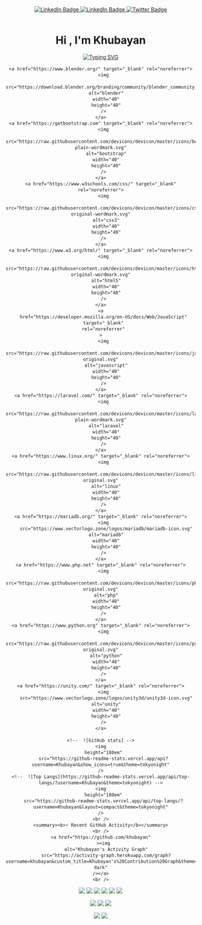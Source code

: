 <div id="badges" align="center">
  <a
    href="https://www.linkedin.com/in/shri-khubayan-kusuma-b85523213?originalSubdomain=id"
  >
    <img
      src="https://img.shields.io/badge/LinkedIn-blue?style=for-the-badge&logo=linkedin&logoColor=white"
      alt="LinkedIn Badge"
    />
  </a>
  <a
    href="https://www.instagram.com/khu_bayan27/&ved=2ahUKEwjoxuzcu-n6AhUWSWwGHXOqBDkQFnoECAgQAQ&usg=AOvVaw1UdoqbKSAcEbkLjeQuFW75"
  >
    <img
      src="https://img.shields.io/badge/Instagram-ff69b4?style=for-the-badge&logo=linkedin&logoColor=white"
      alt="LinkedIn Badge"
    />
  </a>
  <a href="https://twitter.com/khu_bayan?t=F2yucqdClFAghmPFSxEHYw&s=08">
    <img
      src="https://img.shields.io/badge/Twitter-blue?style=for-the-badge&logo=twitter&logoColor=white"
      alt="Twitter Badge"
    />
  </a>
  <br />
  <img
    src="https://komarev.com/ghpvc/?username=Khubaya&style=flat-square&color=blue"
    alt=""
  />
  <img
    src="https://img.shields.io/github/followers/Khubayan?label=Follow&style=social"
    alt=""
  />
  <h1>Hi , I'm Khubayan</h1>
  <p>
    <a href="https://git.io/typing-svg"
      ><img
        src="https://readme-typing-svg.demolab.com?font=Fira+Code&size=18&color=5BCDFF&center=true&multiline=true&width=435&lines=Self+Taught+Junior+Programmer;Learner+and+Explorer;Weeb+and+Game"
        alt="Typing SVG"
    /></a>

    <a href="https://www.blender.org/" target="_blank" rel="noreferrer">
      <img
        src="https://download.blender.org/branding/community/blender_community_badge_white.svg"
        alt="blender"
        width="40"
        height="40"
      />
    </a>
    <a href="https://getbootstrap.com" target="_blank" rel="noreferrer">
      <img
        src="https://raw.githubusercontent.com/devicons/devicon/master/icons/bootstrap/bootstrap-plain-wordmark.svg"
        alt="bootstrap"
        width="40"
        height="40"
      />
    </a>
    <a href="https://www.w3schools.com/css/" target="_blank" rel="noreferrer">
      <img
        src="https://raw.githubusercontent.com/devicons/devicon/master/icons/css3/css3-original-wordmark.svg"
        alt="css3"
        width="40"
        height="40"
      />
    </a>
    <a href="https://www.w3.org/html/" target="_blank" rel="noreferrer">
      <img
        src="https://raw.githubusercontent.com/devicons/devicon/master/icons/html5/html5-original-wordmark.svg"
        alt="html5"
        width="40"
        height="40"
      />
    </a>
    <a
      href="https://developer.mozilla.org/en-US/docs/Web/JavaScript"
      target="_blank"
      rel="noreferrer"
    >
      <img
        src="https://raw.githubusercontent.com/devicons/devicon/master/icons/javascript/javascript-original.svg"
        alt="javascript"
        width="40"
        height="40"
      />
    </a>
    <a href="https://laravel.com/" target="_blank" rel="noreferrer">
      <img
        src="https://raw.githubusercontent.com/devicons/devicon/master/icons/laravel/laravel-plain-wordmark.svg"
        alt="laravel"
        width="40"
        height="40"
      />
    </a>
    <a href="https://www.linux.org/" target="_blank" rel="noreferrer">
      <img
        src="https://raw.githubusercontent.com/devicons/devicon/master/icons/linux/linux-original.svg"
        alt="linux"
        width="40"
        height="40"
      />
    </a>
    <a href="https://mariadb.org/" target="_blank" rel="noreferrer">
      <img
        src="https://www.vectorlogo.zone/logos/mariadb/mariadb-icon.svg"
        alt="mariadb"
        width="40"
        height="40"
      />
    </a>
    <a href="https://www.php.net" target="_blank" rel="noreferrer">
      <img
        src="https://raw.githubusercontent.com/devicons/devicon/master/icons/php/php-original.svg"
        alt="php"
        width="40"
        height="40"
      />
    </a>
    <a href="https://www.python.org" target="_blank" rel="noreferrer">
      <img
        src="https://raw.githubusercontent.com/devicons/devicon/master/icons/python/python-original.svg"
        alt="python"
        width="40"
        height="40"
      />
    </a>
    <a href="https://unity.com/" target="_blank" rel="noreferrer">
      <img
        src="https://www.vectorlogo.zone/logos/unity3d/unity3d-icon.svg"
        alt="unity"
        width="40"
        height="40"
      />
    </a>

    <!--  ![GitHub stats] -->
    <img
      height="180em"
      src="https://github-readme-stats.vercel.app/api?username=Khubayan&show_icons=true&theme=tokyonight"
    />
    <!--  ![Top Langs](https://github-readme-stats.vercel.app/api/top-langs/?username=Khubayan&theme=tokyonight) -->
    <img
      height="180em"
      src="https://github-readme-stats.vercel.app/api/top-langs/?username=Khubayan&layout=compact&theme=tokyonight"
    />
    <br />
    <summary><b>⚡ Recent GitHub Activity</b></summary>
    <br />
    <a href="https://github.com/khubayan"
      ><img
        alt="Khubayan's Activity Graph"
        src="https://activity-graph.herokuapp.com/graph?username=khubayan&custom_title=Khubayan's%20Contribution%20Graph&theme=react-dark"
    /></a>
    <br />
  </p>

  <p>
    <img
      src="https://img.shields.io/badge/Pop!_OS-48B9C7?style=for-the-badge&logo=Pop!_OS&logoColor=white"
    />
    <!-- 	<img src=""/> -->
    <img
      src="https://img.shields.io/badge/github-%23121011.svg?style=for-the-badge&logo=github&logoColor=white"
    />
    <img
      src="https://img.shields.io/badge/Windows-0078D6?style=for-the-badge&logo=windows&logoColor=white"
    />
    <img
      src="https://img.shields.io/badge/LibreOffice-%2318A303?style=for-the-badge&logo=LibreOffice&logoColor=white"
    />
    <img
      src="https://img.shields.io/badge/Spotify-1ED760?style=for-the-badge&logo=spotify&logoColor=white"
    />
    <img
      src="https://img.shields.io/badge/Visual%20Studio%20Code-0078d7.svg?style=for-the-badge&logo=visual-studio-code&logoColor=white"
    />
  </p>
  <p>
    <img
      src="https://img.shields.io/badge/Replit-DD1200?style=for-the-badge&logo=Replit&logoColor=white"
    />
    <img
      src="https://img.shields.io/badge/Playstation%202-003791?style=for-the-badge&logo=playstation-2&logoColor=white"
    />
    <img
      src="https://img.shields.io/badge/Playstation%203-003791?style=for-the-badge&logo=playstation-3&logoColor=white"
    />
  </p>
  <p>
    <img
      src="https://img.shields.io/badge/yarn-%232C8EBB.svg?style=for-the-badge&logo=yarn&logoColor=white"
    />
    <img
      src="https://img.shields.io/badge/Udemy-A435F0?style=for-the-badge&logo=Udemy&logoColor=white"
    />
  </p>
</div>
